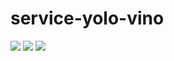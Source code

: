 # service-yolo-vino
![](https://img.shields.io/badge/license-Apache--2.0-green)
![](https://img.shields.io/badge/architecture-arm%2C%20amd64-green)
![](https://img.shields.io/github/contributors/open-horizon-services/service-yolo-vino)
